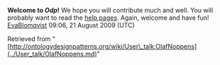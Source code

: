 __Welcome to _Odp_!__ We hope you will contribute much and well. 
You will probably want to read the [help pages](http://ontologydesignpatterns.org/wiki/Help:Contents "Help:Contents"). Again, welcome and have fun! [EvaBlomqvist](../User/EvaBlomqvist.md "User:EvaBlomqvist") 09:06, 21 August 2009 (UTC)





Retrieved from "[http://ontologydesignpatterns.org/wiki/User\_talk:OlafNoppens](../User_talk/OlafNoppens.md)"